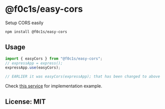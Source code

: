 # @f0c1s/easy-cors

Setup CORS easily

```bash
npm install @f0c1s/easy-cors
```

## Usage

```javascript
import { easyCors } from "@f0c1s/easy-cors";
// expressApp = express();
expressApp.use(easyCors);

// EARLIER it was easyCors(expressApp); that has been changed to above
```

Check [this service](https://github.com/localserve/node-cpu-service) for implementation example.

## License: MIT
